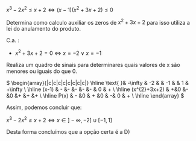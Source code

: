 $x^{3} -2x^{2}\leqslant x+2 \iff (x-1) (x^{2}+3x+2) \leqslant 0$


Determina como calculo auxiliar  os zeros de $x^{2}+3x+2$ para isso utiliza a lei do anulamento do produto. 

  C.a. :  
  
   - $x^{2}+3x+2 = 0$ $\iff$ $x=-2 \vee x=-1$ 

Realiza um quadro de sinais para determinares quais valores de x são menores ou iguais do que 0. 


$
\begin{array}{|c|c|c|c|c|c|c|c|}
\hline
\text{ }& -\infty  & -2 &  & -1 &  & 1 & +\infty  \\
\hline
(x-1) & - &- &- &- &- & 0 & + \\
\hline
(x^{2}+3x+2) & +&0 &- &0 &+ &+ &+ \\
\hline
P(x) & - &0 & + &0 & -& 0 & +  \\
\hline
\end{array}
$

Assim, podemos concluir que: 

$x^{3} -2x^{2}\leqslant x+2 \iff x\in ]-\infty, -2] \cup [-1,1]$

Desta forma concluímos que a opção certa é a D)

